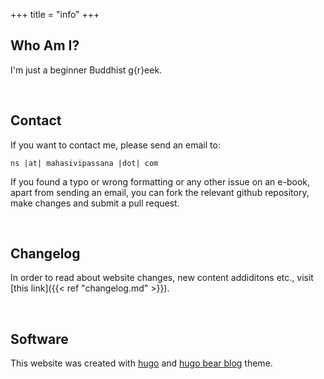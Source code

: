 +++
title = "info"
+++


## Who Am I?

I'm just a beginner Buddhist g{r}eek.


&nbsp;
## Contact

If you want to contact me, please send an email to: 

``ns |at| mahasivipassana |dot| com`` 


If you found a typo or wrong formatting or any other issue on an e-book, apart from sending an email, you can fork the relevant github repository, make changes and submit a pull request.


&nbsp;
## Changelog

In order to read about website changes, new content addiditons etc., visit [this link]({{< ref "changelog.md" >}}).


&nbsp;
## Software

This website was created with [hugo](https://gohugo.io/) and  [hugo bear blog](https://github.com/janraasch/hugo-bearblog) theme.
